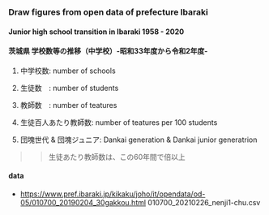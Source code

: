 ### Draw figures from open data of prefecture Ibaraki 
#### Junior high school transition in Ibaraki 1958 - 2020 
#### 茨城県 学校数等の推移（中学校）-昭和33年度から令和2年度-
1. 中学校数: number of schools
2. 生徒数　: number of students
3. 教師数　: number of teatures
4. 生徒百人あたり教師数: number of teatures per 100 students

5. 団塊世代 & 団塊ジュニア: Dankai generation & Dankai junior generatrion

 >> 生徒あたり教師数は、この60年間で倍以上


#### data
- https://www.pref.ibaraki.jp/kikaku/joho/it/opendata/od-05/010700_20190204_30gakkou.html  010700_20210226_nenji1-chu.csv

